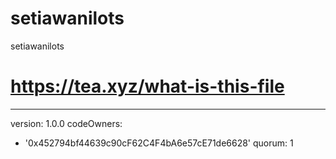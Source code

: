 # setiawanilots
setiawanilots
# https://tea.xyz/what-is-this-file
---
version: 1.0.0
codeOwners:
  - '0x452794bf44639c90cF62C4F4bA6e57cE71de6628'
quorum: 1
